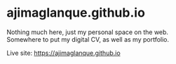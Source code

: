 # ajimaglanque.github.io

Nothing much here, just my personal space on the web.
<br/>
Somewhere to put my digital CV, as well as my portfolio.

Live site: https://ajimaglanque.github.io
